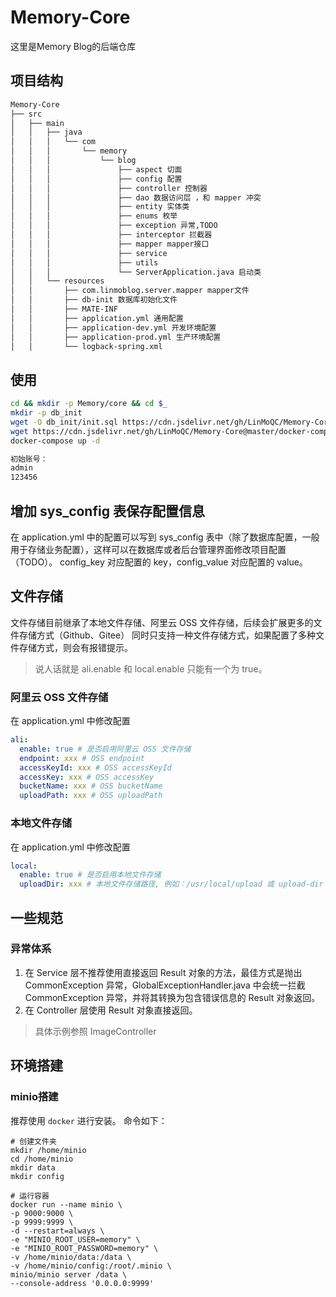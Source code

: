 # Memory-Core
这里是Memory Blog的后端仓库
## 项目结构
```bash
Memory-Core
├── src
│   ├── main
│   │   ├── java
│   │   │   └── com
│   │   │       └── memory
│   │   │           └── blog
│   │   │               ├── aspect 切面
│   │   │               ├── config 配置
│   │   │               ├── controller 控制器 
│   │   │               ├── dao 数据访问层 ，和 mapper 冲突
│   │   │               ├── entity 实体类 
│   │   │               ├── enums 枚举
│   │   │               ├── exception 异常,TODO
│   │   │               ├── interceptor 拦截器
│   │   │               ├── mapper mapper接口
│   │   │               ├── service 
│   │   │               ├── utils
│   │   │               └── ServerApplication.java 启动类
│   │   └── resources
│   │       ├── com.linmoblog.server.mapper mapper文件
│   │       ├── db-init 数据库初始化文件
│   │       ├── MATE-INF 
│   │       ├── application.yml 通用配置
│   │       ├── application-dev.yml 开发环境配置
│   │       ├── application-prod.yml 生产环境配置
│   │       └── logback-spring.xml

```

## 使用
```bash
cd && mkdir -p Memory/core && cd $_
mkdir -p db_init
wget -O db_init/init.sql https://cdn.jsdelivr.net/gh/LinMoQC/Memory-Core@master/db_init/init.sql
wget https://cdn.jsdelivr.net/gh/LinMoQC/Memory-Core@master/docker-compose.yml
docker-compose up -d

初始账号：
admin
123456
```
## 增加 sys_config 表保存配置信息
在 application.yml 中的配置可以写到 sys_config 表中（除了数据库配置，一般用于存储业务配置），这样可以在数据库或者后台管理界面修改项目配置（TODO）。
config_key 对应配置的 key，config_value 对应配置的 value。
## 文件存储
文件存储目前继承了本地文件存储、阿里云 OSS 文件存储，后续会扩展更多的文件存储方式（Github、Gitee）
同时只支持一种文件存储方式，如果配置了多种文件存储方式，则会有报错提示。
> 说人话就是 ali.enable 和 local.enable 只能有一个为 true。
### 阿里云 OSS 文件存储
在 application.yml 中修改配置
```yml
ali:
  enable: true # 是否启用阿里云 OSS 文件存储
  endpoint: xxx # OSS endpoint 
  accessKeyId: xxx # OSS accessKeyId
  accessKey: xxx # OSS accessKey
  bucketName: xxx # OSS bucketName
  uploadPath: xxx # OSS uploadPath
```


### 本地文件存储
在 application.yml 中修改配置
```yml
local:
  enable: true # 是否启用本地文件存储
  uploadDir: xxx # 本地文件存储路径, 例如：/usr/local/upload 或 upload-dir 。
```
## 一些规范
### 异常体系
1. 在 Service 层不推荐使用直接返回 Result 对象的方法，最佳方式是抛出 CommonException 异常，GlobalExceptionHandler.java 中会统一拦截 CommonException 异常，并将其转换为包含错误信息的 Result 对象返回。
2. 在 Controller 层使用 Result 对象直接返回。
> 具体示例参照 ImageController

## 环境搭建
### minio搭建
推荐使用 `docker` 进行安装。
命令如下：
```shell
# 创建文件夹
mkdir /home/minio
cd /home/minio
mkdir data 
mkdir config

# 运行容器
docker run --name minio \
-p 9000:9000 \
-p 9999:9999 \
-d --restart=always \
-e "MINIO_ROOT_USER=memory" \
-e "MINIO_ROOT_PASSWORD=memory" \
-v /home/minio/data:/data \
-v /home/minio/config:/root/.minio \
minio/minio server /data \
--console-address '0.0.0.0:9999'
```
